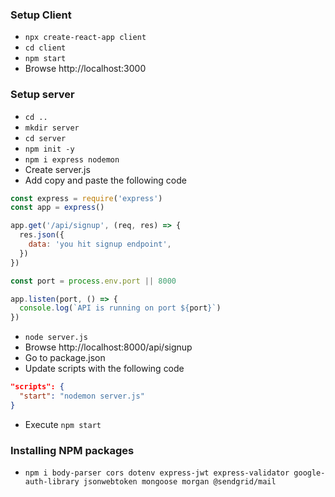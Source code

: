 ### Setup Client
* `npx create-react-app client`
* `cd client`
* `npm start`
* Browse http://localhost:3000
### Setup server
* `cd ..`
* `mkdir server`
* `cd server`
* `npm init -y`
* `npm i express nodemon`
* Create server.js
* Add copy and paste the following code 

```javascript
const express = require('express')
const app = express()

app.get('/api/signup', (req, res) => {
  res.json({
    data: 'you hit signup endpoint',
  })
})

const port = process.env.port || 8000

app.listen(port, () => {
  console.log(`API is running on port ${port}`)
})
```
* `node server.js`
* Browse http://localhost:8000/api/signup
* Go to package.json
* Update scripts with the following code
```json
"scripts": {
  "start": "nodemon server.js"
}
```
* Execute `npm start`
### Installing NPM packages
* `npm i body-parser cors dotenv express-jwt express-validator google-auth-library jsonwebtoken mongoose morgan @sendgrid/mail`
